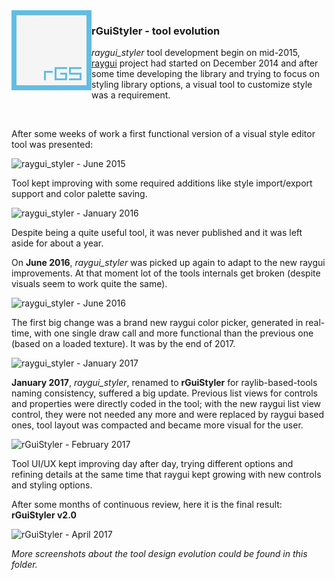 
<img align="left" src="../logo/rguistyler_128x128.png" width=128>

### rGuiStyler - tool evolution

*raygui_styler* tool development begin on mid-2015, [raygui](https://github.com/raysan5/raygui) project had started on December 2014 and after some time developing the library and trying to focus on styling library options, a visual tool to customize style was a requirement.

<br>

After some weeks of work a first functional version of a visual style editor tool was presented:

![raygui_styler - June 2015](https://raw.githubusercontent.com/raysan5/raygui/master/tools/rGuiStyler/design/old/001_raygui_styler_july2015a.png)

Tool kept improving with some required additions like style import/export support and color palette saving.

![raygui_styler - January 2016](https://raw.githubusercontent.com/raysan5/raygui/master/tools/rGuiStyler/design/old/003_raygui_styler_feb2016b.png)

Despite being a quite useful tool, it was never published and it was left aside for about a year. 

On **June 2016**, *raygui_styler* was picked up again to adapt to the new raygui improvements. At that moment lot of the tools internals get broken (despite visuals seem to work quite the same).

![raygui_styler - June 2016](https://raw.githubusercontent.com/raysan5/raygui/master/tools/rGuiStyler/design/rguistyler2_light_REV0a.png)

The first big change was a brand new raygui color picker, generated in real-time, with one single draw call and more functional than the previous one (based on a loaded texture). It was by the end of 2017.

![raygui_styler - January 2017](https://raw.githubusercontent.com/raysan5/raygui/master/tools/rGuiStyler/design/rguistyler2_light_REV0c.png)

**January 2017**, *raygui_styler*, renamed to **rGuiStyler** for raylib-based-tools naming consistency, suffered a big update. Previous list views for controls and properties were directly coded in the tool; with the new raygui list view control, they were not needed any more and were replaced by raygui based ones, tool layout was compacted and became more visual for the user.

![rGuiStyler - February 2017](https://raw.githubusercontent.com/raysan5/raygui/master/tools/rGuiStyler/design/rguistyler2_light_REV4.png)

Tool UI/UX kept improving day after day, trying different options and refining details at the same time that raygui kept growing with new controls and styling options.

After some months of continuous review, here it is the final result: **rGuiStyler v2.0**

![rGuiStyler - April 2017](https://raw.githubusercontent.com/raysan5/raygui/master/tools/rGuiStyler/design/rguistyler2_light_REV8.png)

*More screenshots about the tool design evolution could be found in this folder.*
